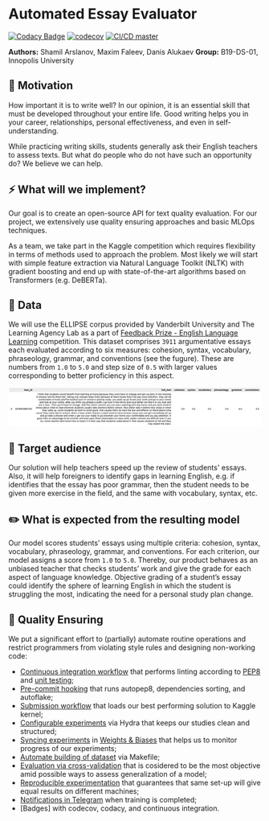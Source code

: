 # Automated Essay Evaluator

[![Codacy Badge](https://app.codacy.com/project/badge/Grade/e900ed98717c4c61b7dff288a075c6e8)](https://www.codacy.com/gh/Vitsyn-Morgunov-and-Nikulin/automatic-essay-evaluator/dashboard?utm_source=github.com&amp;utm_medium=referral&amp;utm_content=Vitsyn-Morgunov-and-Nikulin/automatic-essay-evaluator&amp;utm_campaign=Badge_Grade)
[![codecov](https://codecov.io/gh/Vitsyn-Morgunov-and-Nikulin/automatic-essay-evaluator/branch/mlops/hydra/graph/badge.svg?token=Q21TAQTAZY)](https://codecov.io/gh/Vitsyn-Morgunov-and-Nikulin/automatic-essay-evaluator)
[![CI/CD master](https://github.com/Vitsyn-Morgunov-and-Nikulin/automatic-essay-evaluator/actions/workflows/ci.yaml/badge.svg)](https://github.com/Vitsyn-Morgunov-and-Nikulin/automatic-essay-evaluator/actions/workflows/ci.yaml)

**Authors:** Shamil Arslanov, Maxim Faleev, Danis Alukaev
**Group:** B19-DS-01, Innopolis University

## 📝 Motivation

How important it is to write well? In our opinion, it is an essential skill that must be developed throughout your entire life. Good writing helps you in your career, relationships, personal effectiveness, and even in self-understanding.

While practicing writing skills, students generally ask their English teachers to assess texts. But what do people who do not have such an opportunity do? We believe we can help.

## ⚡ What will we implement?

Our goal is to create an open-source API for text quality evaluation. For our project, we extensively use quality ensuring approaches and basic MLOps techniques.

As a team, we take part in the Kaggle competition which requires flexibility in terms of methods used to approach the problem. Most likely we will start with simple feature extraction via Natural Language Toolkit (NLTK) with gradient boosting and end up with state-of-the-art algorithms based on Transformers (e.g. DeBERTa).

## 🐳 Data

We will use the ELLIPSE corpus provided by Vanderbilt University and The Learning Agency Lab as a part of [Feedback Prize - English Language Learning](https://www.kaggle.com/competitions/feedback-prize-english-language-learning) competition. This dataset comprises `3911` argumentative essays each evaluated according to six measures: cohesion, syntax, vocabulary, phraseology, grammar, and conventions (see the fugure). These are numbers from `1.0` to `5.0` and step size of `0.5` with larger values corresponding to better proficiency in this aspect.

![Figure 1. Training sample](docs/Screenshot_2022-09-13_at_15.12.27.png)

## 👤 Target audience

Our solution will help teachers speed up the review of students' essays. Also, it will help foreigners to identify gaps in learning English, e.g. if identifies that the essay has poor grammar, then the student needs to be given more exercise in the field, and the same with vocabulary, syntax, etc.

## ✏️ What is expected from the resulting model

Our model scores students’ essays using multiple criteria: cohesion, syntax, vocabulary, phraseology, grammar, and conventions. For each criterion, our model assigns a score from `1.0` to `5.0`. Thereby, our product behaves as an unbiased teacher that checks students’ work and give the grade for each aspect of language knowledge. Objective grading of a student’s essay could identify the sphere of learning English in which the student is struggling the most, indicating the need for a personal study plan change.

## 🚀 Quality Ensuring
We put a significant effort to (partially) automate routine operations and restrict programmers from violating style rules and designing non-working code:
- [Continuous integration workflow](.github/workflows/ci.yaml) that performs linting according to [PEP8](.flake8) and [unit testing](tests);
- [Pre-commit hooking](.pre-commit-config.yaml) that runs autopep8, dependencies sorting, and autoflake;
- [Submission workflow](.github/workflows/kaggle.yaml) that loads our best performing solution to Kaggle kernel;
- [Configurable experiments](src/config/conf/) via Hydra that keeps our studies clean and structured;
- [Syncing experiments](src/model_finetuning/train.py) in [Weights & Biases](https://wandb.ai/site) that helps us to monitor progress of our experiments;
- [Automate building of dataset](Makefile) via Makefile;
- [Evaluation via cross-validation](src/cross_validate.py) that is cosidered to be the most objective amid possible ways to assess generalization of a model;
- [Reproducible experimentation](src/utils.py) that guarantees that same set-up will give equal results on different machines;
- [Notifications in Telegram](src/utils.py) when training is completed;
- [Badges] with codecov, codacy, and continuous integration.

